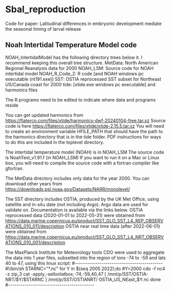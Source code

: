 # Sbal_reproduction
Code for paper: Latitudinal differences in embryonic development mediate the seasonal timing of larval release



## Noah Intertidal Temperature Model code

NOAH_IntertidalModel has the following directory trees below it. I recommend keeping this overall tree structure.
MetData: North American Regional Reanalysis data for 2000
NOAH_LSM: Source code for NOAH intertidal model
NOAH_R_Code_2: R code [and NOAH windows pc executable (nt191.exe)]
SST: OSTIA reprocessed SST subset for Northeast US/Canada coast for 2000
tide: [xtide.exe windows pc executable] and harmonics files

The R programs need to be edited to indicate where data and programs reside

You can get updated harmonics from https://flaterco.com/files/xtide/harmonics-dwf-20240104-free.tar.xz
Source code is here https://flaterco.com/files/xtide/xtide-2.15.5.tar.xz
You will need to create an environment variable HFILE_PATH that should have the path to the harmonics directory that is in the tide folder. PDF instructions for ways to do this are included in the toplevel directory.

The intertidal temperature model (NOAH) is in NOAH_LSM
The source code is NoahTest_v1.91.f (in NOAH_LSM)
If you want to run it on a Mac or Linux box, you will need to compile the source code with a fortran compiler like gfortran.

The MetData directory includes only data for the year 2000. You can download other years
from https://downloads.psl.noaa.gov/Datasets/NARR/monolevel/

The SST directory includes OSTIA, produced by the UK Met Office, using satellite and in-situ date (not including Argo). Argo data are used for validate on. Documentation is available via the links below.
OSTIA reprocessed data (2020-01-01 to 2022-05-31) were obtained from https://data.marine.copernicus.eu/product/SST_GLO_SST_L4_REP_OBSERVATIONS_010_011/description
OSTIA near real time data (after 2022-06-01) were obtained from https://data.marine.copernicus.eu/product/SST_GLO_SST_L4_NRT_OBSERVATIONS_010_001/description


The MaxPlanck Institute for Meteorology tools CDO were used to aggregate the data into 1 year files, subsetted into the region of lons -74 to -59 and lats 40 to 47, using this linux script:
#-------------------------------------------
#!/bin/sh
STARNC="*.nc"
for Y in $(seq 2005 2022);do
#Y=2000
cdo -f nc4 -z zip_3 cat -apply,-sellonlatbox,-74,-59,40,47 [ /mnt/p/SST/OSTIA-NRT/$Y/$STARNC ] /mnt/p/SST/OSTIANRT/
OSTIA_US_NEast_$Y.nc
done
#------------------------------------------


